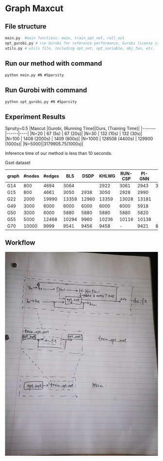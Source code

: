 # Graph Maxcut
## File structure
```python
main.py  #main functions: main, train_opt_net, roll_out
opt_gurobi.py # run Gurobi for reference performance, Gurobi license is required
utils.py # utils file, including opt_net, opt_variable, obj_fun, etc.
```
## Run our method with command 

```
python main.py #N #Sparsity
```

## Run Gurobi with command 

```
python opt_gurobi.py #N #Sparsity
```


## Experiment Results

Sprsity=0.5
|Maxcut |Gurobi, (Running Time)|Ours, (Training Time)|
|-------|------|----|
|N=20   | 67 (5s)  | 67 (20s)|
|N=30   | 132 (10s)  | 132 (30s)|
|N=100   | 1408 (2000s)  | 1409 (800s)|
|N=1000   |  128508 (4400s)  |  129900 (1000s)|
|N=5000||3179905.75(1000s)|

Inference time of our method is less than 10 seconds.


Gset dataset

| graph | #nodes| #edges |  BLS | DSDP | KHLWG | RUN-CSP | PI-GNN | Ours | relative error $\epsilon$ |
|---|----------|-------|-----|-----|--------|----------|------|----|---------------------------|
|G14 | 800 | 4694 | 3064| | 2922 | 3061 | 2943 | 3026 || $1.24 /%$|
|G15 | 800 | 4661 |  $3050$ | 2938 | $3050$ | 2928 | 2990 || $\%$ |
|G22 | 2000 | 19990 |  $13359$ | 12960 | $13359$ | 13028 | 13181 || $0.89 \%$ |
|G49 | 3000 | 6000 |  $6000$ | $6000$ | $6000$ | $6000$ | 5918 || $1.37 \%$ |
|G50 | 3000 | 6000 |  $5880$ | $5880$ | $5880$ | $5880$ | 5820 || $1.00 \%$ |
|G55 | 5000 | 12468 |  $10294$ | 9960 | 10236 | 10116 | 10138 || $1.25 \%$ |
|G70 | 10000 | 9999 |  $9541$ | 9456 | 9458 | - | 9421 |8917.02 | $1.20 \%$ |



## Workflow
 ![pipeline](pipeline.jpg)
